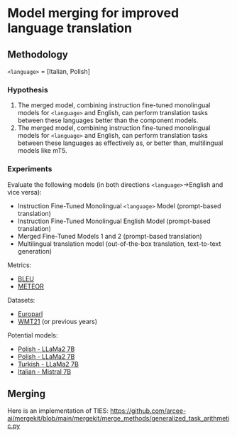 # Model merging for improved language translation

## Methodology

`<language>` = [Italian, Polish]

### Hypothesis

1. The merged model, combining instruction fine-tuned monolingual models for `<language>` and English, can perform translation tasks between these languages better than the component models.
2. The merged model, combining instruction fine-tuned monolingual models for `<language>` and English, can perform translation tasks between these languages as effectively as, or better than, multilingual models like mT5.

### Experiments

Evaluate the following models (in both directions `<language>`->English and vice
versa):
- Instruction Fine-Tuned Monolingual `<language>` Model (prompt-based translation)
- Instruction Fine-Tuned Monolingual English Model (prompt-based translation)
- Merged Fine-Tuned Models 1 and 2 (prompt-based translation)
- Multilingual translation model (out-of-the-box translation, text-to-text generation)

Metrics:
- [BLEU](https://huggingface.co/spaces/evaluate-metric/bleu)
- [METEOR](https://huggingface.co/spaces/evaluate-metric/meteor)

Datasets:
- [Europarl](https://www.statmt.org/europarl/)
- [WMT21](https://huggingface.co/datasets/wmt/wmt21) (or previous years)

Potential models:
- [Polish - LLaMa2 7B](https://huggingface.co/Azurro/llama-2-7b-qlora-polish-instruct) 
- [Polish - LLaMa2 7B](https://huggingface.co/Aspik101/Llama-2-7b-hf-instruct-pl-lora_unload)
- [Turkish - LLaMa2 7B](https://huggingface.co/Trendyol/Trendyol-LLM-7b-chat-v0.1)
- [Italian - Mistral 7B](https://huggingface.co/scribis/Fantastica-7b-Instruct-0.2-Italian)

## Merging

Here is an implementation of TIES: https://github.com/arcee-ai/mergekit/blob/main/mergekit/merge_methods/generalized_task_arithmetic.py
